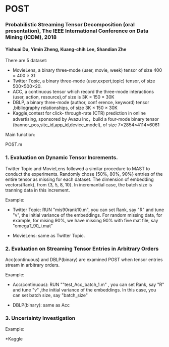 # POST
### Probabilistic Streaming Tensor Decomposition (oral presentation), The IEEE International Conference on Data Mining (ICDM), 2018
#### Yishuai Du, Yimin Zheng, Kuang-chih Lee, Shandian Zhe



There are 5 dataset:


* MovieLens, a binary three-mode (user, movie, week) tensor of size 400 × 400 × 31
* Twitter Topic, a binary three-mode (user,expert,topic) tensor, of size 500×500×20. 
* ACC, a continuous tensor which record the three-mode interactions (user, action, resource),of size is 3K × 150 × 30K
* DBLP, a binary three-mode (author, conf erence, keyword) tensor ,bibliography relationships, of size 3K × 150 × 30K
* Kaggle,contest for click- through-rate (CTR) prediction in online advertising, sponsored by Avazu Inc，build a four-mode binary tensor (banner_pos,site_id,app_id,device_model), of size 7×2854×4114×6061

Main function:

POST.m

### 1. Evaluation on Dynamic Tensor Increments. ###

Twitter Topic and MovieLens followed a similar procedure to MAST to conduct the experiments. 
Randomly chose {50%, 80%, 90%} entries of the entire tensor as missing for each dataset.
The dimension of embedding vectors(Rank), from {3, 5, 8, 10}. In incremantial case, the batch size is tranning data in this increment.

Example:

* Twitter Topic: RUN "mis90rank10.m", you can set Rank, say "R" and tune "v", the initial variance of the embeddings.
For random missing data, for example, for mising 90%, we have missing 90% with five mat file, say "omegaT_90_i.mat"

* MovieLens: same as Twitter Topic.

### 2. Evaluation on Streaming Tensor Entries in Arbitrary Orders ###

Acc(continuous) and DBLP(binary) are examined POST when tensor entries stream in arbitrary orders. 

Example:

* Acc(continuous): RUN ""test_Acc_batch_1.m" ,  you can set Rank, say "R" and tune "v" ,the initial variance of the embeddings. In this case, you can set batch size, say "batch_size"

* DBLP(binary): same as Acc



### 3. Uncertainty Investigation ###

Example:

*Kaggle




